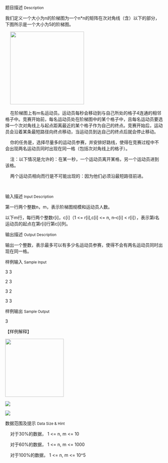 <div class="panel panel-default">
<div class="area-title">
<span>
题目描述
<small>Description</small>
</span></div>
<div class="panel-body">

<p>我们定义一个大小为n的阶梯图为一个n*n的矩阵在次对角线（含）以下的部分，下图所示是一个大小为5的阶梯图。</p>
<p>    <img height="233" src="/source/codevs/codevs-3331/img/aHR0cDovL2VzcHJlc3NvLmNvZGVmb3JjZXMuY29tLzFhM2QxZDYyNjQzY2EwYWNlN2E4ZmFmYzUyNDA1YTgwYzAzODgwOTkucG5n.png" width="236"></p>
<p>    在阶梯图上有m名运动员。运动员每秒会移动到与自己所处的格子4连通的相邻格子中。竞赛开始前，每名运动员处在阶梯图中的某个格子中，且每名运动员要选择一个次对角线上与起点距离最近的某个格子作为自己的终点。竞赛开始后，运动员会沿着某条最短路径向终点移动，当运动员到达自己的终点后就会停止移动。</p>
<p>    你的任务是，选择尽量多的运动员参赛，并安排好路线，使得在竞赛过程中不会出现两名运动员同时出现在同一格（包括次对角线上的格子）。</p>
<p>    注：以下情况是允许的：在某一秒，一个运动员离开某格，另一个运动员进到该格。</p>
<p>    两个运动员相向而行是不可能出现的：因为他们必须沿最短路径前进。</p>
<p> </p>

</div>
</div>

<div class="panel panel-default">
<div class="area-title">
<span>
输入描述
<small>Input Description</small>
</span></div>
<div class="panel-body">
<p>第一行两个整数n，m，表示阶梯图规模和运动员人数。</p>
<p>以下m行，每行两个整数r[i]，c[i]（1 &lt;= r[i],c[i] &lt;= n, n–c[i] &lt; r[i]），表示第i名运动员的起点在第r[i]行第c[i]列。</p>

</div>
</div>
<div  class="panel panel-default">
<div class="area-title">
<span>
输出描述
<small>Output Description</small>
</span></div>
<div class="panel-body">

<p>输出一个整数，表示最多可以有多少名运动员参赛，使得不会有两名运动员同时出现在同一格。</p>

</div>
</div>


<div class="panel panel-default">
<div class="area-title">
<span>
样例输入
<small>Sample Input</small>
</span></div>
<div class="panel-body">
<p>3 3</p>
<p>2 3</p>
<p>3 2</p>
<p>3 3</p>

</div>
</div>

<div class="panel panel-default">
<div class="area-title">
<span>
样例输出
<small>Sample Output</small>
</span></div>
<div class="panel-body">
<p>3</p>
<p>【样例解释】</p>
<p><img height="186" src="/source/codevs/codevs-3331/img/aHR0cDovL2VzcHJlc3NvLmNvZGVmb3JjZXMuY29tLzY5ZDdhNDUzZmJjYjVlYzA0NWE1Y2UxZGE2OWFlMDRhMmFhYzFjZWQucG5n.png" width="187"></p>
<p><img src="/source/codevs/codevs-3331/img/aHR0cDovL2VzcHJlc3NvLmNvZGVmb3JjZXMuY29tLzY5ZDdhNDUzZmJjYjVlYzA0NWE1Y2UxZGE2OWFlMDRhMmFhYzFjZWQucG5n.png"></p>
<p><img src="/source/codevs/codevs-3331/img/aHR0cDovL2VzcHJlc3NvLmNvZGVmb3JjZXMuY29tLzY5ZDdhNDUzZmJjYjVlYzA0NWE1Y2UxZGE2OWFlMDRhMmFhYzFjZWQucG5n.png"></p>

</div>
</div>

<div class="panel panel-default">
<div class="area-title">
<span>
数据范围及提示
<small>Data Size & Hint</small>
</span></div>
<div class="panel-body">
<p>    对于30%的数据， 1 &lt;= n, m &lt;= 10</p>
<p>    对于60%的数据， 1 &lt;= n, m &lt;= 1000</p>
<p>    对于100%的数据， 1 &lt;= n, m &lt;= 10^5</p>
<p><br><!--[endif]--></p>
</div>
</div>